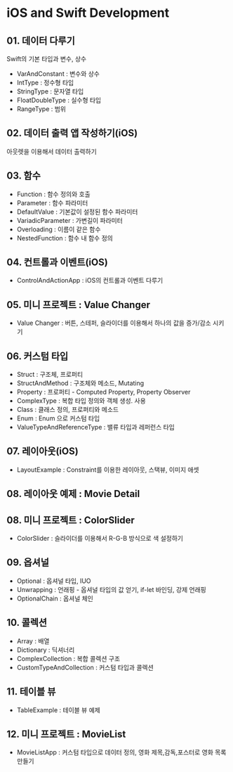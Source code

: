 # iOS and Swift Development

## 01. 데이터 다루기

Swift의 기본 타입과 변수, 상수

- VarAndConstant : 변수와 상수
- IntType : 정수형 타입
- StringType : 문자열 타입
- FloatDoubleType : 실수형 타입
- RangeType : 범위

## 02. 데이터 출력 앱 작성하기(iOS)

아웃렛을 이용해서 데이터 출력하기

## 03. 함수

- Function : 함수 정의와 호출
- Parameter : 함수 파라미터
- DefaultValue : 기본값이 설정된 함수 파라미터
- VariadicParameter : 가변길이 파라미터
- Overloading : 이름이 같은 함수
- NestedFunction : 함수 내 함수 정의

## 04. 컨트롤과 이벤트(iOS)

- ControlAndActionApp : iOS의 컨트롤과 이벤트 다루기

## 05. 미니 프로젝트 : Value Changer

- Value Changer : 버튼, 스테퍼, 슬라이더를 이용해서 하나의 값을 증가/감소 시키기

## 06. 커스텀 타입

- Struct : 구조체, 프로퍼티
- StructAndMethod : 구조체와 메소드, Mutating
- Property : 프로퍼티 - Computed Property, Property Observer
- ComplexType : 복합 타입 정의와 객체 생성. 사용
- Class : 클래스 정의, 프로퍼티와 메소드
- Enum : Enum 으로 커스텀 타입
- ValueTypeAndReferenceType : 밸류 타입과 레퍼런스 타입

## 07. 레이아웃(iOS)

- LayoutExample : Constraint를 이용한 레이아웃, 스택뷰, 이미지 애셋

## 08. 레이아웃 예제 : Movie Detail

## 08. 미니 프로젝트 : ColorSlider

- ColorSlider : 슬라이더를 이용해서 R-G-B 방식으로 색 설정하기

## 09. 옵셔널

- Optional : 옵셔널 타입, IUO
- Unwrapping : 언래핑 - 옵셔널 타입의 값 얻기, if-let 바인딩, 강제 언래핑
- OptionalChain : 옵셔널 체인

## 10. 콜렉션

- Array : 배열
- Dictionary : 딕셔너리
- ComplexCollection : 복합 콜렉션 구조
- CustomTypeAndCollection : 커스텀 타입과 콜렉션

## 11. 테이블 뷰

- TableExample : 테이블 뷰 예제

## 12. 미니 프로젝트 : MovieList

- MovieListApp : 커스텀 타입으로 데이터 정의, 영화 제목,감독,포스터로 영화 목록 만들기

